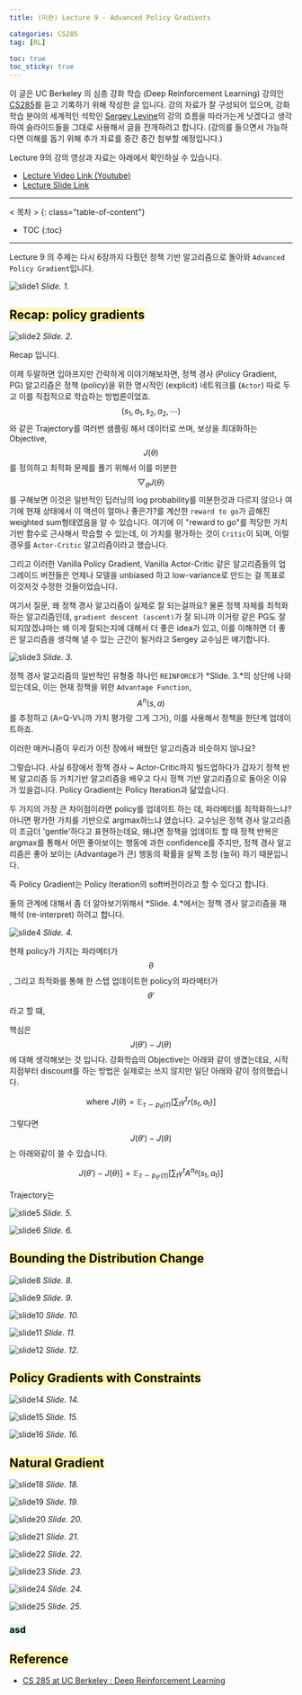 ```yaml
---
title: (미완) Lecture 9 - Advanced Policy Gradients

categories: CS285
tag: [RL]

toc: true
toc_sticky: true
---
```



이 글은 UC Berkeley 의 심층 강화 학습 (Deep Reinforcement Learning) 강의인 [CS285](http://rail.eecs.berkeley.edu/deeprlcourse/)를 듣고 기록하기 위해 작성한 글 입니다. 
강의 자료가 잘 구성되어 있으며, 강화학습 분야의 세계적인 석학인 [Sergey Levine](http://people.eecs.berkeley.edu/~svlevine/)의 강의 흐름을 따라가는게 낫겠다고 생각하여 슬라이드들을 그대로 사용해서 글을 전개하려고 합니다. (강의를 들으면서 가능하다면 이해를 돕기 위해 추가 자료를 중간 중간 첨부할 예정입니다.)


Lecture 9의 강의 영상과 자료는 아래에서 확인하실 수 있습니다. 
- [Lecture Video Link (Youtube)](https://www.youtube.com/watch?v=ySenCHPsKJU&list=PL_iWQOsE6TfURIIhCrlt-wj9ByIVpbfGc&index=38)
- [Lecture Slide Link](http://rail.eecs.berkeley.edu/deeprlcourse/static/slides/lec-9.pdf)


---
< 목차 >
{: class="table-of-content"}
* TOC
{:toc}
---

Lecture 9 의 주제는 다시 6장까지 다뤘던 정책 기반 알고리즘으로 돌아와 `Advanced Policy Gradient`입니다.

![slide1](/assets/images/CS285/lec-9/slide1.png)
*Slide. 1.*



## <mark style='background-color: #fff5b1'> Recap: policy gradients </mark>

![slide2](/assets/images/CS285/lec-9/slide2.png)
*Slide. 2.*

Recap 입니다. 


이제 두말하면 입아프지만 간략하게 이야기해보자면, 정책 경사 (Policy Gradient, PG) 알고리즘은 정책 (policy)을 위한 명시적인 (explicit) 네트워크를 (`Actor`) 따로 두고 이를 직접적으로 학습하는 방법론이었죠. $$(s_1,a_1,s_2,a_2,\cdots)$$와 같은 Trajectory를 여러번 샘플링 해서 데이터로 쓰며, 보상을 최대화하는 Objective, $$J(\theta)$$를 정의하고 최적화 문제를 풀기 위해서 이를 미분한 $$\bigtriangledown_{\theta} J(\theta)$$ 를 구해보면 이것은 일반적인 딥러닝의 log probability를 미분한것과 다르지 않으나 여기에 현재 상태에서 이 액션이 얼마나 좋은가?를 계산한 `reward to go`가 곱해진 weighted sum형태였음을 알 수 있습니다. 여기에 이 "reward to go"를 적당한 가치 기반 함수로 근사해서 학습할 수 있는데, 이 가치를 평가하는 것이 `Critic`이 되며, 이럴 경우를 `Actor-Critic` 알고리즘이라고 했습니다.


그리고 이러한 Vanilla Policy Gradient, Vanilla Actor-Critic 같은 알고리즘들의 업그레이드 버전들은 언제나 모델을 unbiased 하고 low-variance로 만드는 걸 목표로 이것저것 수정한 것들이었습니다.


여기서 질문, 왜 정책 경사 알고리즘이 실제로 잘 되는걸까요?
물론 정책 자체를 최적화 하는 알고리즘인데, `gradient descent (ascent)`가 잘 되니까 이거랑 같은 PG도 잘 되지않겠냐마는 
왜 이게 잘되는지에 대해서 더 좋은 idea가 있고, 이를 이해하면 더 좋은 알고리즘을 생각해 낼 수 있는 근간이 될거라고 Sergey 교수님은 얘기합니다.

![slide3](/assets/images/CS285/lec-9/slide3.png)
*Slide. 3.*

정책 경사 알고리즘의 일반적인 유형중 하나인 `REINFORCE`가 *Slide. 3.*의 상단에 나와있는데요, 이는 현재 정책을 위한 `Advantage Function`, $$A^{\pi}(s,a)$$를 추정하고 (A=Q-V니까 가치 평가랑 그게 그거), 이를 사용해서 정책을 한단계 업데이트하죠. 


이러한 매커니즘이 우리가 이전 장에서 배웠던 알고리즘과 비슷하지 않나요?


그렇습니다. 
사실 6장에서 정책 경사 ~ Actor-Critic까지 빌드업하다가 갑자기 정책 반복 알고리즘 등 가치기반 알고리즘을 배우고 다시 정책 기반 알고리즘으로 돌아온 이유가 있을겁니다. 
Policy Gradient는 Policy Iteration과 닮았습니다.


두 가지의 가장 큰 차이점이라면 policy를 업데이트 하는 데, 파라메터를 최적화하느냐? 아니면 평가한 가치를 기반으로 argmax하느냐 였습니다.
교수님은 정책 경사 알고리즘이 조금더 'gentle'하다고 표현하는데요, 왜냐면 정책을 업데이트 할 때 정책 반복은 argmax를 통해서 어떤 좋아보이는 행동에 과한 confidence를 주지만, 정책 경사 알고리즘은 좋아 보이는 (Advantage가 큰) 행동의 확률을 살짝 조정 (높혀) 하기 때문입니다.


즉 Policy Gradient는 Policy Iteration의 soft버전이라고 할 수 있다고 합니다.



둘의 관계에 대해서 좀 더 알아보기위해서 *Slide. 4.*에서는 정책 경사 알고리즘을 재해석 (re-interpret) 하려고 합니다.

![slide4](/assets/images/CS285/lec-9/slide4.png)
*Slide. 4.* 

현재 policy가 가지는 파라메터가 $$\theta$$, 그리고 최적화를 통해 한 스텝 업데이트한 policy의 파라메터가 $$\theta'$$라고 할 떄,

핵심은 $$J(\theta')-J(\theta)$$에 대해 생각해보는 것 입니다.
강화학습의 Objective는 아래와 같이 생겼는데요, 시작 지점부터 discount를 하는 방법은 실제로는 쓰지 않지만 일단 아래와 같이 정의했습니다.

$$
\text{where } J(\theta) = \mathbb{E}_{\tau \sim p_{\theta}(\tau)} [ \sum_t \gamma^t r(s_t,a_t) ]
$$

그렇다면 $$J(\theta')-J(\theta)$$는 아래와같이 쓸 수 있습니다.

$$
J(\theta')-J(\theta) ] = \mathbb{E}_{\tau \sim p_{\theta'}(\tau)} [ \sum_t \gamma^t A^{\pi_{\theta}}(s_t,a_t) ]
$$

Trajectory는 




![slide5](/assets/images/CS285/lec-9/slide5.png)
*Slide. 5.*




![slide6](/assets/images/CS285/lec-9/slide6.png)
*Slide. 6.*




## <mark style='background-color: #fff5b1'> Bounding the Distribution Change </mark>

![slide8](/assets/images/CS285/lec-9/slide8.png)
*Slide. 8.*

![slide9](/assets/images/CS285/lec-9/slide9.png)
*Slide. 9.*

![slide10](/assets/images/CS285/lec-9/slide10.png)
*Slide. 10.*

![slide11](/assets/images/CS285/lec-9/slide11.png)
*Slide. 11.*

![slide12](/assets/images/CS285/lec-9/slide12.png)
*Slide. 12.*




## <mark style='background-color: #fff5b1'> Policy Gradients with Constraints </mark>

![slide14](/assets/images/CS285/lec-9/slide14.png)
*Slide. 14.*

![slide15](/assets/images/CS285/lec-9/slide15.png)
*Slide. 15.*

![slide16](/assets/images/CS285/lec-9/slide16.png)
*Slide. 16.*



## <mark style='background-color: #fff5b1'> Natural Gradient </mark>

![slide18](/assets/images/CS285/lec-9/slide18.png)
*Slide. 18.*

![slide19](/assets/images/CS285/lec-9/slide19.png)
*Slide. 19.*

![slide20](/assets/images/CS285/lec-9/slide20.png)
*Slide. 20.*

![slide21](/assets/images/CS285/lec-9/slide21.png)
*Slide. 21.*

![slide22](/assets/images/CS285/lec-9/slide22.png)
*Slide. 22.*

![slide23](/assets/images/CS285/lec-9/slide23.png)
*Slide. 23.*

![slide24](/assets/images/CS285/lec-9/slide24.png)
*Slide. 24.*

![slide25](/assets/images/CS285/lec-9/slide25.png)
*Slide. 25.*





### <mark style='background-color: #dcffe4'> asd </mark>

## <mark style='background-color: #fff5b1'> Reference </mark>

- [CS 285 at UC Berkeley : Deep Reinforcement Learning](http://rail.eecs.berkeley.edu/deeprlcourse)










